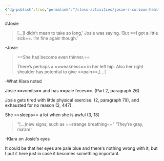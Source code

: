 ```yaml
---
{"dg-publish":true,"permalink":"/class-activities/josie-s-curious-health-condition/"}
---
```


#Josie 
>[...]I didn’t mean to take so long,’ Josie was saying. ‘But ==I got a little sick==. I’m fine again though.’

-Josie

>==She had become even thinner.==
>
>There’s perhaps a ==weakness== in her left hip. Also her right shoulder has potential to give ==pain==,[...]

-What Klara noted

Josie ==vomits== and has ==pale feces==. (Part 2, paragraph 26)

Josie gets tired with little physical exercise. (2, paragraph 79), and exhausted for no reason (2, 447).

She ==sleeps== a lot when she is awful (3, 18)

>"[...]new signs, such as ==strange breathing=="
>‘They’re gray, ma’am.’  

-Klara on Josie's eyes

It could be that her eyes are pale blue and there's nothing wrong with it, but I put it here just in case it becomes something important.